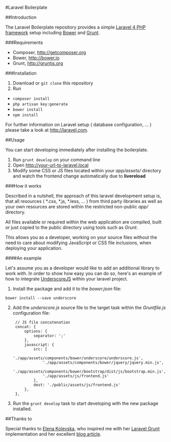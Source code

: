 #Laravel Boilerplate

##Introduction

The Laravel Boilerplate repository provides a simple [Laravel 4 PHP framework](http://laravel.com) setup including [Bower](http://bower.io) and [Grunt](http://gruntjs.org).

###Requirements

* Composer, http://getcomposer.org
* Bower, http://bower.io
* Grunt, http://gruntjs.org

###Installation

1. Download or <code>git clone</code> this repository
2. Run
 * <code>composer install</code>
 * <code>php artisan key:generate</code>
 * <code>bower install</code>
 * <code>npm install</code>
 
For further information on Laravel setup ( database configuration, ... ) please take a look at http://laravel.com.

##Usage

You can start developing immediately after installing the boilerplate.

1. Run <code>grunt develop</code> on your command line
2. Open http://your-url-to-laravel.local
3. Modify some CSS or JS files located within your <i>app/assets/</i> directory and watch the frontend change automatically due to <b>livereload</b>
 
###How it works

Described in a nutshell, the approach of this laravel development setup is, that all resources ( *.css, *.js, *.less, ... ) from third party libraries as well as your own resources are stored within the restricted non-public <i>app/</i> directory. 

All files available or required within the web application are compiled, built or just copied to the public directory using tools such as <i>Grunt</i>.

This allows you as a developer, working on your source files without the need to care about modifying JavaScript or CSS file inclusions, when deploying your application.

####An example

Let's assume you as a developer would like to add an additional library to work with. In order to show how easy you can do so, here's an example of how to integrate [UnderscoreJS](http://underscorejs.org) within your laravel project.

1. Install the package and add it to the <i>bower.json</i> file: 

  <code>bower install --save underscore</code>
  
2. Add the <i>underscore.js</i> source file to the target task within the <i>Gruntfile.js</i> configuration file:

        // JS file concatenation
        concat: {
            options: {
                separator: ';'
            },
            javascript: {
                src: [
                    './app/assets/components/bower/underscore/underscore.js',
                    './app/assets/components/bower/jquery/jquery.min.js',
                    './app/assets/components/bower/bootstrap/dist/js/bootstrap.min.js',
                    './app/assets/js/frontend.js'
                ],
                dest: './public/assets/js/frontend.js'
            },
        },

3. Run the <code>grunt develop</code> task to start developing with the new package installed.

##Thanks to

Special thanks to [Elena Kolevska](https://github.com/elena-kolevska), who inspired me with her [Laravel Grunt](https://github.com/elena-kolevska/grunt-laravel) implementation and her excellent [blog article](http://blog.elenakolevska.com/using-grunt-with-laravel-and-bootstrap).


